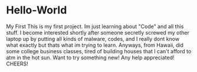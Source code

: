 # Hello-World
My First
This is my first project. Im just learning about "Code" and all this stuff. I become interested shortly after someone secretly screwed my other laptop up by putting all kinds of malware, codes, and I really dont know what exactly but thats what im trying to learn. Anyways, from Hawaii, did some college business classes, tired of building houses that I can't afford to atm in the hot sun. Want to try something new! Any help appreciated! CHEERS!
